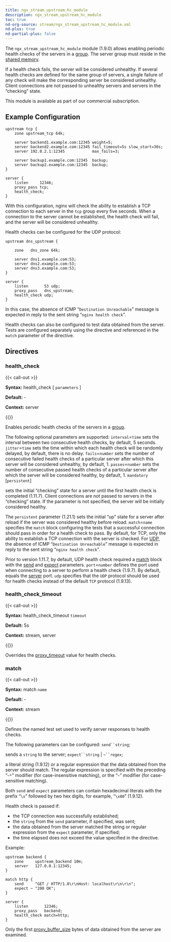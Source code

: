 ```yaml
---
title: ngx_stream_upstream_hc_module
description: ngx_stream_upstream_hc_module
toc: true
nd-org-source: stream/ngx_stream_upstream_hc_module.xml
nd-plus: true
nd-partial-plus: false
---
```



<!--
      ********************************************************************************
      🛑 WARNING: AUTOGENERATED FILE - DO NOT EDIT 🛑 This Markdown file was
      automatically generated from the source XML documentation. Any manual
      changes made directly to this file will be overwritten. To request or
      suggest changes, please edit the source XML files instead.
      https://github.com/nginx/nginx.org/tree/main/xml/en
      ********************************************************************************
      -->


The `ngx_stream_upstream_hc_module` module (1.9.0)
allows enabling periodic health checks of the servers in a
[group](/nginx/module-reference/stream/ngx_stream_upstream_module#upstream).
The server group must reside in the
[shared memory](/nginx/module-reference/stream/ngx_stream_upstream_module#zone).

If a health check fails, the server will be considered unhealthy.
If several health checks are defined for the same group of servers,
a single failure of any check will make the corresponding server be
considered unhealthy.
Client connections are not passed to unhealthy servers
and servers in the “checking” state.

This module is available as part of our
commercial subscription.
## Example Configuration


```nginx
upstream tcp {
    zone upstream_tcp 64k;

    server backend1.example.com:12345 weight=5;
    server backend2.example.com:12345 fail_timeout=5s slow_start=30s;
    server 192.0.2.1:12345            max_fails=3;

    server backup1.example.com:12345  backup;
    server backup2.example.com:12345  backup;
}

server {
    listen     12346;
    proxy_pass tcp;
    health_check;
}

```


With this configuration, nginx
will check the ability to establish a TCP connection to each server
in the `tcp` group every five seconds.
When a connection to the server cannot be established,
the health check will fail, and the server will
be considered unhealthy.

Health checks can be configured for the UDP protocol:

```nginx
upstream dns_upstream {

    zone   dns_zone 64k;

    server dns1.example.com:53;
    server dns2.example.com:53;
    server dns3.example.com:53;
}

server {
    listen       53 udp;
    proxy_pass   dns_upstream;
    health_check udp;
}

```


In this case, the absence of
ICMP “`Destination Unreachable`” message is expected
in reply to the sent string “`nginx health check`”.

Health checks can also be configured to test data obtained from the server.
Tests are configured separately using the [](#match) directive
and referenced in the `match` parameter
of the [](#health_check) directive.
## Directives

### health_check

{{< call-out >}}

**Syntax:** health_check [ `parameters` ]

**Default:** -

**Context:** server


{{</call-out>}}


Enables periodic health checks of the servers in a
[group](/nginx/module-reference/stream/ngx_stream_upstream_module#upstream).

The following optional parameters are supported:
`interval`=`time`
sets the interval between two consecutive health checks,
by default, 5 seconds.
`jitter`=`time`
sets the time within which
each health check will be randomly delayed,
by default, there is no delay.
`fails`=`number`
sets the number of consecutive failed health checks of a particular server
after which this server will be considered unhealthy,
by default, 1.
`passes`=`number`
sets the number of consecutive passed health checks of a particular server
after which the server will be considered healthy,
by default, 1.
`mandatory` [`persistent`]

sets the initial “checking” state for a server
until the first health check is completed (1.11.7).
Client connections are not passed to servers in the “checking” state.
If the parameter is not specified,
the server will be initially considered healthy.

The `persistent` parameter (1.21.1)
sets the initial “up” state for a server after reload
if the server was considered healthy before reload.
`match`=`name`
specifies the `match` block configuring the tests that a
successful connection should pass in order for a health check to pass.
By default, for TCP, only the ability
to establish a TCP connection with the server is checked.
For [UDP](#health_check_udp), the absence of
ICMP “`Destination Unreachable`” message is expected
in reply to the sent string “`nginx health check`”.

Prior to version 1.11.7, by default, UDP health check
required a [match](#hc_match) block with the
[send](#match_send) and [expect](#match_expect)
parameters.
`port`=`number`
defines the port used when connecting to a server
to perform a health check (1.9.7).
By default, equals the
[server](/nginx/module-reference/stream/ngx_stream_upstream_module#server) port.
`udp`
specifies that the `UDP` protocol should be used for
health checks instead of the default `TCP` protocol (1.9.13).
### health_check_timeout

{{< call-out >}}

**Syntax:** health_check_timeout `timeout`

**Default:** 5s

**Context:** stream, server


{{</call-out>}}


Overrides the
[proxy_timeout](/nginx/module-reference/stream/ngx_stream_proxy_module#proxy_timeout)
value for health checks.
### match

{{< call-out >}}

**Syntax:** match `name`

**Default:** -

**Context:** stream


{{</call-out>}}


Defines the named test set used to verify server responses to health checks.

The following parameters can be configured:
`send``string`;

sends a `string` to the server;
`expect``string` |
`~``regex`;

a literal string (1.9.12) or a regular expression
that the data obtained from the server should match.
The regular expression is specified with the preceding
“`~*`” modifier (for case-insensitive matching), or the
“`~`” modifier (for case-sensitive matching).

Both `send` and `expect` parameters
can contain hexadecimal literals with the prefix “`\x`”
followed by two hex digits, for example, “`\x80`” (1.9.12).

Health check is passed if:

- the TCP connection was successfully established;
- the `string` from the `send` parameter, if specified, was sent;
- the data obtained from the server matched the string or regular expression from the `expect` parameter, if specified;
- the time elapsed does not exceed the value specified in the [](#health_check_timeout) directive.


Example:

```nginx
upstream backend {
    zone     upstream_backend 10m;
    server   127.0.0.1:12345;
}

match http {
    send     "GET / HTTP/1.0\r\nHost: localhost\r\n\r\n";
    expect ~ "200 OK";
}

server {
    listen       12346;
    proxy_pass   backend;
    health_check match=http;
}

```


Only the first
[proxy_buffer_size](/nginx/module-reference/stream/ngx_stream_proxy_module#proxy_buffer_size)
bytes of data obtained from the server are examined.
